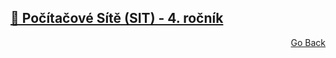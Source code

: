 ## <a href="./..">🔌 Počítačové Sítě (SIT) - 4. ročník</a>

<p align="right">
  <a href="./..">Go Back</a>
</p>
